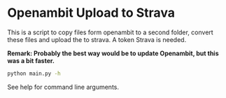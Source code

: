 # Openambit Upload to Strava

This is a script to copy files form openambit to a second folder, convert these files and upload the to strava. A token Strava is needed.

**Remark: Probably the best way would be to update Openambit, but this was a bit faster.**

```bash
python main.py -h
```

See help for command line arguments.